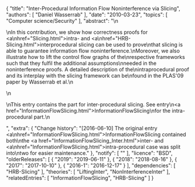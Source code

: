 {
    "title": "Inter-Procedural Information Flow Noninterference via Slicing",
    "authors": [
        "Daniel Wasserrab"
    ],
    "date": "2010-03-23",
    "topics": [
        "Computer science/Security"
    ],
    "abstract": "\n<p>\nIn this contribution, we show how correctness proofs for <a\nhref=\"Slicing.html\">intra-</a> and <a\nhref=\"HRB-Slicing.html\">interprocedural slicing</a> can be used to prove\nthat slicing is able to guarantee information flow noninterference.\nMoreover, we also illustrate how to lift the control flow graphs of the\nrespective frameworks such that they fulfil the additional assumptions\nneeded in the noninterference proofs. A detailed description of the\nintraprocedural proof and its interplay with the slicing framework can be\nfound in the PLAS'09 paper by Wasserrab et al.\n</p>\n<p>\nThis entry contains the part for inter-procedural slicing. See entry\n<a href=\"InformationFlowSlicing.html\">InformationFlowSlicing</a>\nfor the intra-procedural part.\n</p>",
    "extra": {
        "Change history": "[2016-06-10] The original entry <a\nhref=\"InformationFlowSlicing.html\">InformationFlowSlicing</a> contained both\nthe <a href=\"InformationFlowSlicing_Inter.html\">inter-</a> and <a\nhref=\"InformationFlowSlicing.html\">intra-procedural</a> case was split into\ntwo for easier maintenance."
    },
    "notify": [
        ""
    ],
    "licence": "BSD",
    "olderReleases": [
        {
            "2019": "2019-06-11"
        },
        {
            "2018": "2018-08-16"
        },
        {
            "2017": "2017-10-10"
        },
        {
            "2016-1": "2016-12-17"
        }
    ],
    "dependencies": [
        "HRB-Slicing"
    ],
    "theories": [
        "LiftingInter",
        "NonInterferenceInter"
    ],
    "relatedEntries": [
        "InformationFlowSlicing",
        "HRB-Slicing"
    ]
}